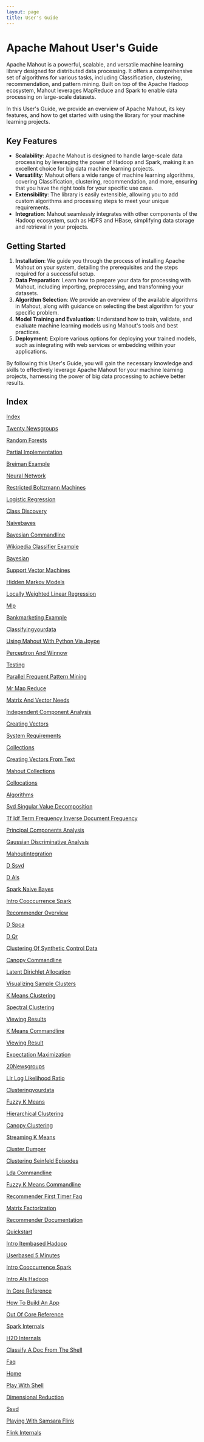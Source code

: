 ```yaml
---
layout: page
title: User's Guide
---
```


# Apache Mahout User's Guide

Apache Mahout is a powerful, scalable, and versatile machine learning library designed for distributed data processing.
It offers a comprehensive set of algorithms for various tasks, including Classification, clustering, recommendation, and
pattern mining. Built on top of the Apache Hadoop ecosystem, Mahout leverages MapReduce and Spark to enable data
processing on large-scale datasets.

In this User's Guide, we provide an overview of Apache Mahout, its key features, and how to get started with using the
library for your machine learning projects.

## Key Features

- **Scalability**: Apache Mahout is designed to handle large-scale data processing by leveraging the power of Hadoop and Spark, making it an excellent choice for big data machine learning projects.
- **Versatility**: Mahout offers a wide range of machine learning algorithms, covering Classification, clustering, recommendation, and more, ensuring that you have the right tools for your specific use case.
- **Extensibility**: The library is easily extensible, allowing you to add custom algorithms and processing steps to meet your unique requirements.
- **Integration**: Mahout seamlessly integrates with other components of the Hadoop ecosystem, such as HDFS and HBase, simplifying data storage and retrieval in your projects.

## Getting Started

1. **Installation**: We guide you through the process of installing Apache Mahout on your system, detailing the prerequisites and the steps required for a successful setup.
2. **Data Preparation**: Learn how to prepare your data for processing with Mahout, including importing, preprocessing, and transforming your datasets.
3. **Algorithm Selection**: We provide an overview of the available algorithms in Mahout, along with guidance on selecting the best algorithm for your specific problem.
4. **Model Training and Evaluation**: Understand how to train, validate, and evaluate machine learning models using Mahout's tools and best practices.
5. **Deployment**: Explore various options for deploying your trained models, such as integrating with web services or embedding within your applications.

By following this User's Guide, you will gain the necessary knowledge and skills to effectively leverage Apache Mahout
for your machine learning projects, harnessing the power of big data processing to achieve better results.

## Index

[Index](/documentation/users/index.html)

[Twenty Newsgroups](/Map_Reduce_Folder/Classification/twenty-newsgroups.html)

[Random Forests](/Map_Reduce_Folder/Classification/random-forests.html)

[Partial Implementation](/Map_Reduce_Folder/Classification/partial-implementation.html)

[Breiman Example](/Map_Reduce_Folder/Classification/breiman-example.html)

[Neural Network](/Map_Reduce_Folder/Classification/neural-network.html)

[Restricted Boltzmann Machines](/Map_Reduce_Folder/Classification/restricted-boltzmann-machines.html)

[Logistic Regression](/Map_Reduce_Folder/Classification/logistic-regression.html)

[Class Discovery](/Map_Reduce_Folder/Classification/class-discovery.html)

[Naivebayes](/Map_Reduce_Folder/Classification/naivebayes.html)

[Bayesian Commandline](/Map_Reduce_Folder/Classification/bayesian-commandline.html)

[Wikipedia Classifier Example](/Map_Reduce_Folder/Classification/wikipedia-classifier-example.html)

[Bayesian](/Map_Reduce_Folder/Classification/bayesian.html)

[Support Vector Machines](/Map_Reduce_Folder/Classification/support-vector-machines.html)

[Hidden Markov Models](/Map_Reduce_Folder/Classification/hidden-markov-models.html)

[Locally Weighted Linear Regression](/Map_Reduce_Folder/Classification/locally-weighted-linear-regression.html)

[Mlp](/Map_Reduce_Folder/Classification/mlp.html)

[Bankmarketing Example](/Map_Reduce_Folder/Classification/bankmarketing-example.html)

[Classifyingyourdata](/Map_Reduce_Folder/Classification/classifyingyourdata.html)

[Using Mahout With Python Via Jpype](/Map_Reduce_Folder/misc/using-mahout-with-python-via-jpype.html)

[Perceptron And Winnow](/Map_Reduce_Folder/misc/perceptron-and-winnow.html)

[Testing](/Map_Reduce_Folder/misc/testing.html)

[Parallel Frequent Pattern Mining](/Map_Reduce_Folder/misc/parallel-frequent-pattern-mining.html)

[Mr   Map Reduce](/Map_Reduce_Folder/misc/mr---map-reduce.html)

[Matrix And Vector Needs](/Map_Reduce_Folder/basics/matrix-and-vector-needs.html)

[Independent Component Analysis](/Map_Reduce_Folder/basics/independent-component-analysis.html)

[Creating Vectors](/Map_Reduce_Folder/basics/creating-vectors.html)

[System Requirements](/Map_Reduce_Folder/basics/system-requirements.html)

[Collections](/Map_Reduce_Folder/basics/collections.html)

[Creating Vectors From Text](/Map_Reduce_Folder/basics/creating-vectors-from-text.html)

[Mahout Collections](/Map_Reduce_Folder/basics/mahout-collections.html)

[Collocations](/Map_Reduce_Folder/basics/collocations.html)

[Algorithms](/Map_Reduce_Folder/basics/algorithms.html)

[Svd   Singular Value Decomposition](/Map_Reduce_Folder/basics/svd---singular-value-decomposition.html)

[Tf Idf   Term Frequency Inverse Document Frequency](/Map_Reduce_Folder/basics/tf-idf---term-frequency-inverse-document-frequency.html)

[Principal Components Analysis](/Map_Reduce_Folder/basics/principal-components-analysis.html)

[Gaussian Discriminative Analysis](/Map_Reduce_Folder/basics/gaussian-discriminative-analysis.html)

[Mahoutintegration](/Map_Reduce_Folder/basics/mahoutintegration.html)

[D Ssvd](/Map_Reduce_Folder/algorithms/d-ssvd.html)

[D Als](/Map_Reduce_Folder/algorithms/d-als.html)

[Spark Naive Bayes](/Map_Reduce_Folder/algorithms/spark-naive-bayes.html)

[Intro Cooccurrence Spark](/Map_Reduce_Folder/algorithms/intro-cooccurrence-spark.html)

[Recommender Overview](/Map_Reduce_Folder/algorithms/recommender-overview.html)

[D Spca](/Map_Reduce_Folder/algorithms/d-spca.html)

[D Qr](/Map_Reduce_Folder/algorithms/d-qr.html)

[Clustering Of Synthetic Control Data](/Map_Reduce_Folder/clustering/clustering-of-synthetic-control-data.html)

[Canopy Commandline](/Map_Reduce_Folder/clustering/canopy-commandline.html)

[Latent Dirichlet Allocation](/Map_Reduce_Folder/clustering/latent-dirichlet-allocation.html)

[Visualizing Sample Clusters](/Map_Reduce_Folder/clustering/visualizing-sample-clusters.html)

[K Means Clustering](/Map_Reduce_Folder/clustering/k-means-clustering.html)

[Spectral Clustering](/Map_Reduce_Folder/clustering/spectral-clustering.html)

[Viewing Results](/Map_Reduce_Folder/clustering/viewing-results.html)

[K Means Commandline](/Map_Reduce_Folder/clustering/k-means-commandline.html)

[Viewing Result](/Map_Reduce_Folder/clustering/viewing-result.html)

[Expectation Maximization](/Map_Reduce_Folder/clustering/expectation-maximization.html)

[20Newsgroups](/Map_Reduce_Folder/clustering/20newsgroups.html)

[Llr   Log Likelihood Ratio](/Map_Reduce_Folder/clustering/llr---log-likelihood-ratio.html)

[Clusteringyourdata](/Map_Reduce_Folder/clustering/clusteringyourdata.html)

[Fuzzy K Means](/Map_Reduce_Folder/clustering/fuzzy-k-means.html)

[Hierarchical Clustering](/Map_Reduce_Folder/clustering/hierarchical-clustering.html)

[Canopy Clustering](/Map_Reduce_Folder/clustering/canopy-clustering.html)

[Streaming K Means](/Map_Reduce_Folder/clustering/streaming-k-means.html)

[Cluster Dumper](/Map_Reduce_Folder/clustering/cluster-dumper.html)

[Clustering Seinfeld Episodes](/Map_Reduce_Folder/clustering/clustering-seinfeld-episodes.html)

[Lda Commandline](/Map_Reduce_Folder/clustering/lda-commandline.html)

[Fuzzy K Means Commandline](/Map_Reduce_Folder/clustering/fuzzy-k-means-commandline.html)

[Recommender First Timer Faq](/Map_Reduce_Folder/recommender/recommender-first-timer-faq.html)

[Matrix Factorization](/Map_Reduce_Folder/recommender/matrix-factorization.html)

[Recommender Documentation](/Map_Reduce_Folder/recommender/recommender-documentation.html)

[Quickstart](/Map_Reduce_Folder/recommender/quickstart.html)

[Intro Itembased Hadoop](/Map_Reduce_Folder/recommender/intro-itembased-hadoop.html)

[Userbased 5 Minutes](/Map_Reduce_Folder/recommender/userbased-5-minutes.html)

[Intro Cooccurrence Spark](/Map_Reduce_Folder/recommender/intro-cooccurrence-spark.html)

[Intro Als Hadoop](/Map_Reduce_Folder/recommender/intro-als-hadoop.html)

[In Core Reference](/Map_Reduce_Folder/environment/in-core-reference.html)

[How To Build An App](/Map_Reduce_Folder/environment/how-to-build-an-app.html)

[Out Of Core Reference](/Map_Reduce_Folder/environment/out-of-core-reference.html)

[Spark Internals](/Map_Reduce_Folder/environment/spark-internals.html)

[H2O Internals](/Map_Reduce_Folder/environment/h2o-internals.html)

[Classify A Doc From The Shell](/Map_Reduce_Folder/environment/classify-a-doc-from-the-shell.html)

[Faq](/Map_Reduce_Folder/sparkbindings/faq.html)

[Home](/Map_Reduce_Folder/sparkbindings/home.html)

[Play With Shell](/Map_Reduce_Folder/sparkbindings/play-with-shell.html)

[Dimensional Reduction](/Map_Reduce_Folder/dim-reduction/dimensional-reduction.html)

[Ssvd](/Map_Reduce_Folder/dim-reduction/ssvd.html)

[Playing With Samsara Flink](/Map_Reduce_Folder/flinkbindings/playing-with-samsara-flink.html)

[Flink Internals](/Map_Reduce_Folder/flinkbindings/flink-internals.html)
